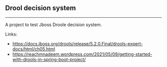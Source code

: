 ## Drool decision system

---

A project to test Jboss Droole decision system.

Links:
* https://docs.jboss.org/drools/release/5.2.0.Final/drools-expert-docs/html/ch05.html
* https://reachmnadeem.wordpress.com/2021/05/09/getting-started-with-drools-in-spring-boot-project/
